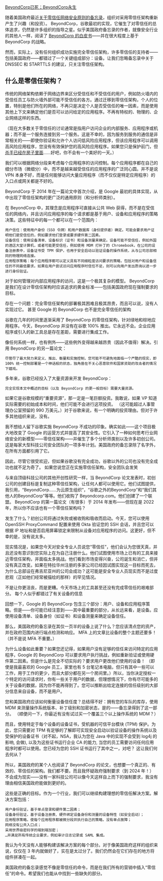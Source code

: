 [BeyondCorp已死；BeyondCorp永生](https://mayakaczorowski.com/blogs/beyondcorp-is-dead)

随着美国政府最近[关于零信任网络安全原则的备忘录](https://www.whitehouse.gov/wp-content/uploads/2022/01/M-22-09.pdf)，组织对采用零信任架构重新产生了兴趣（和投资）。 BeyondCorp，谷歌最初的实现，它催生了对零信任的总体追求，仍然是许多组织的指导之星。似乎美国政府备忘录的作者，就像安全行业的其他人一样，阅读了 [BeyondCorp 的白皮书](https://cloud.google.com/beyondcorp)——并在很大程度上基于 BeyondCorp 的战略。

然而，实际上，没有任何组织成功实施完全零信任架构，许多零信任的支持者——包括美国政府——都错过了一个关键组成部分：设备。让我们忽略备忘录中关于 DNSSEC 和 STARTTLS 的建议，只关注零信任架构。

## 什么是零信任架构？

传统的网络架构依赖于网络边界来区分受信任和不受信任的用户，例如防火墙内的受信任员工与防火墙外部可能不受信任的各方。通过迁移到零信任架构，个人的位置，特别是他们所在的网络，不再只是决定个人是否受信任的唯一因素，而是使用其他上下文来确定他们是否可以访问给定的应用程序。不再有特权的、物理的、企业网络这样的东西。

（现在大多数关于零信任的讨论通常是指用户访问企业的内部服务、应用程序或机器；而不是一个服务连接到另一个服务。这是不幸的，因为服务到服务的通信是非常相关的——即使你验证和允许个人访问低风险应用程序，但该应用程序可以调用高风险应用程序，您没有有效保护您的高风险应用程序。如果您只是保护前门，但[杀手已经在房子里面](https://xkcd.com/742/)......好吧，你不会有一个美好的一天。）

我们可以根据网络分段来考虑每个应用程序的访问控制。每个应用程序都在自己的细分市场（微细分）中，而不是越来越受信任的应用程序的广泛同心圆。并不是说 VPN 本身不好，而是任何能够访问大量应用程序（而不仅仅是特定应用程序）的入口点或网关都是不好的。

BeyondCorp 于 2014 年在一篇论文中首次介绍，是 Google 最初的具体实现，从中出现了零信任架构的更广泛的通用原则（和分析师类别）。

在 BeyondCorp 中，其理念是应用程序可直接从公共 Web 获得，而不是在受信任的网络内，并且访问应用程序的每个请求都是基于用户、设备和应用程序的策略决策。这些特征中的每一个都可以在一个范围内：

    用户信任：使用用户身份（SSO 令牌）和用户数据库（身份提供者）确定。可能会要求用户证明他们是受信任的，例如要求他们登录或要求硬件第二因素。
    设备信任：使用设备清单、设备标识（证书）和设备测量来确定。设备可能不受信任，例如外国的酒店大堂计算机，或者可能更受信任，例如使用 MDM 打补丁的 Chromebook，在公司的设备注册表中，设备证书受 TPM 保护，也用于安全启动以验证设备的操作系统，从与公司总部相同的物理网络连接。
    应用程序策略：每个应用程序都可以定义具有不同细粒度访问要求的策略，包括对用户和设备信任的不同最低要求。如果在用户尝试访问应用程序时信任不足，则可以向用户发出质询以进一步进行身份验证。

对于如何管理对内部应用程序的访问，这是一个极其复杂的模型。 BeyondCorp 是我们在设计零信任架构时应该追求的黄金标准——包括美国政府现在强制要求的目标。

存在一个问题：完全零信任架构的部署极其困难且极其昂贵，而且可以说，没有人实现过它。
甚至 Google 的 BeyondCorp 也不是完全零信任的架构

谷歌在几年的时间里逐渐采用了 BeyondCorp 的零信任架构，针对绿地和棕地应用程序。今天，BeyondCorp 并没有在谷歌 100% 推出。它永远不会。企业应用程序或引入的新工具总是存在差距，需要进行集成工作。

像任何系统一样，也有例外——这些例外变得越来越昂贵（因此不值得）解决。引用 BeyondCorp 的另一篇论文：

    尽管尽了最大努力来定义、推出、衡量和实施控制，您可能不可避免地面临一个严酷的现实，即 100% 统一控制部署是一个神话般的状态，独角兽在不关心恶意软件和国家资助的攻击者的情况下嬉戏。

多年来，谷歌已经投入了大量资源来开发 BeyondCorp：

    完全实现本文中概述的目标（以及 BeyondCorp 的更一般目标）需要大量资源。

如果它是谷歌规模的“重要资源”，那一定是一笔巨额投资。我敢说，如果 VP 知道实际需要的初始成本和时间，他们可能不会进行这项投资。 （这可能超过人事管理办公室预留的 990 万美元。）对于谷歌来说，有一个明确的投资理由。但对于许多其他组织来说，没有。

我不想给人留下谷歌实施 BeyondCorp 不成功的印象。确实如此——这个项目极大地改变了 Google 的运营方式并提高了其安全性。它引入了一种如何思考行业网络安全的新模型——零信任架构——并催生了多个分析师类别以及许多初创公司。这是每家大型科技公司安全团队的一项多年计划。美国政府的备忘录除了名字外，在所有方面都引用了它。

因此，尽管它很受欢迎，但如果谷歌没有完全成功，谷歌以外的公司也没有完全成功也就不足为奇了。
如果您说您正在实施零信任架构，安全团队会发笑

与来自顶级科技公司的其他开创性研究一样，当 BeyondCorp 论文发表时，初创公司的创建目标是复制这种零信任架构，让任何人都可以使用它。他们试图提供，我引用，“BeyondCorp……为云原生组织”，“谷歌之外的BeyondCorp”和“我们其他人的BeyondCorp”等等。他们收购了 Beyondcorp.com。他们创建了一个联盟。 BeyondCorp 的第一篇论文（有很多）于 2014 年发布——但现在是 2022 年，所以你不应该也有一个零信任架构吗？

发生了什么？初创公司将通过失败或被收购和吸收而启动。今天，您可以使用 OpenSSH ProxyCommand 配置来使用 Okta 验证您的 SSH 会话，并且您可以根据 IP 地址和是否启用屏幕锁定来限制从设备对应用程序的访问。这更好，但不幸的是，没有说太多。

现实情况是，如果您今天对安全专业人员说您“零信任”，他们会认为您很天真，并且还没有意识到您实际上在为自己注册什么。他们试图使用市场上已有的工具来接近零信任架构，并面临太多挑战。他们看到市场变得兴奋，公司诞生和消亡，但并没有真正改变。如果在特拉华州注册的多家公司已经因试图实现这一目标而死去，为什么总部设在弗吉尼亚州的公司会成功？这可能是安全专业人员现实而不是过度悲观（正如他们经常被描绘的那样）的罕见情况。

不是让你更沮丧，而是更糟。今天市场上的工具甚至还没有完成零信任的艰难部分。
每个人似乎都错过了有关设备的信息

回想一下，Google 的 BeyondCorp 包含三个部分：用户、设备和应用程序策略。但是——你可能已经注意到——其中最重要的部分，从长远来看，是设备。应使用设备清单、设备身份（如证书）和设备测量来确定设备信任。

那么，美国政府的备忘录在其仅一页半的设备上说了什么？您应该清点您的资产，并在政府范围内进行端点检测和响应。 MFA 上的文章比设备的整个主题还要多！ （并不是说 MFA 不重要。）

为什么设备如此重要？如果您还记得，如果用户没有足够的信任来访问特定的应用程序，Google 的 BeyondCorp 可以要求用户执行挑战，例如重新验证或使用硬件第二因素。但是什么是完全不切实际的？要求用户更改他们使用的设备！ （即使是我最喜欢的 Google 员工，家里也有 5 台笔记本电脑，但只有其中一些可以工作，用于工作的更少，而且大部分都在另一个房间里。）所以，当你决定授权一个特定的访问请求时，你有一些关于用户的数据，但理想情况下，你有尽可能多的关于设备的数据，因为你不能再得到了。您可以推断出给定连接的信任级别的大部分信息来自设备，而不是用户。

您和美国政府应该如何衡量设备信任度？总结得不好：拥有您的车队的库存，使用 MDM 来测量操作系统版本、补丁级别和加密状态，是的——备忘录得到了这一部分。 （顺便问一下，你最近有没有试过买一个覆盖三个以上操作系统的 MDM？）

而且，使用特定于每个设备的设备证书，受机器的可信平台模块 (TPM) 保护。为此，您只需要对 TPM 有足够的了解即可实现安全启动以验证设备的操作系统以及受保护的设备证书（对不起，NSA，我认为您在 Java 中的实现不会受到 log4j 的影响, 会做), 以及为这些证书运行企业 CA 的能力, 当您的员工需要访问任何应用程序时都可以使用。您已经为您的 SSH 证书运行了其中之一，对吧？
这让我们何去何从？

所以，美国政府的某个人也阅读了 BeyondCorp 的论文，也想要一个真正的、有效的、零信任的架构。我们都不要。而且我怀疑政府强制要求（到 2024 年！）不会成为现实——没有一家科技公司可以像今天这样自上而下的强制要求，我没有理由相信美国政府能做到更好的。

这些是正确的目标。作为一个行业，我们可以继续构建理想的零信任解决方案。解决方案包括：

    用户身份验证，基于单点登录和硬件第二因素；
    设备身份验证，基于设备注册表、硬件绑定设备身份和测量的设备特性（如安全启动）；
    应用程序策略，使每个应用程序都被微分段并执行自己的策略，没有单点故障；
    网络没有公共入口点；
    采用世界级密码学的端到端加密；
    …并满足所有传统企业要求，例如审计日志记录或 SAML 集成。

我认为今天没有人能够构建该解决方案的每个部分。对于像美国政府这样的组织来说，仅仅在 3 年内就做好了，实在是太过分了。我们仍然会在它们存在的地方将组件拼凑在一起。

美国政府的备忘录感觉不像是零信任的命令，而是在我们所有的营销中插入“零信任”的命令。希望我们也能从中找到一些缺失的部分。

